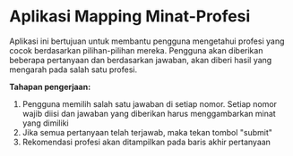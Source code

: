 # Aplikasi Mapping Minat-Profesi
Aplikasi ini bertujuan untuk membantu pengguna mengetahui profesi yang cocok berdasarkan pilihan-pilihan mereka. Pengguna akan diberikan beberapa pertanyaan dan berdasarkan jawaban, akan diberi hasil yang mengarah pada salah satu profesi.

**Tahapan pengerjaan:**
1. Pengguna memilih salah satu jawaban di setiap nomor. Setiap nomor wajib diisi dan jawaban yang diberikan harus menggambarkan minat yang dimiliki
2. Jika semua pertanyaan telah terjawab, maka tekan tombol "submit"
3. Rekomendasi profesi akan ditampilkan pada baris akhir pertanyaan
